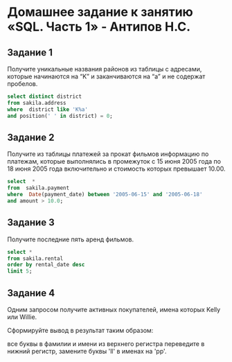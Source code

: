 # Домашнее задание к занятию «SQL. Часть 1» - Антипов Н.С.

## Задание 1
Получите уникальные названия районов из таблицы с адресами, которые начинаются на “K” и заканчиваются на “a” и не содержат пробелов.

```sql
select distinct district
from sakila.address
where  district like 'K%a'
and position(' ' in district) = 0;
```

## Задание 2
Получите из таблицы платежей за прокат фильмов информацию по платежам, которые выполнялись в промежуток с 15 июня 2005 года по 18 июня 2005 года включительно и стоимость которых превышает 10.00.

```sql
select  *
from  sakila.payment
where  Date(payment_date) between '2005-06-15' and '2005-06-18'
and amount > 10.0;
```

## Задание 3
Получите последние пять аренд фильмов.

```sql
select *
from sakila.rental
order by rental_date desc
limit 5;
```

## Задание 4
Одним запросом получите активных покупателей, имена которых Kelly или Willie.

Сформируйте вывод в результат таким образом:

все буквы в фамилии и имени из верхнего регистра переведите в нижний регистр,
замените буквы 'll' в именах на 'pp'.
